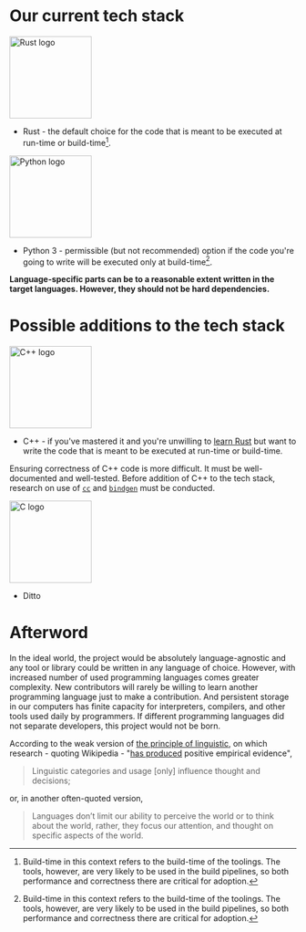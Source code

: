 # Our current tech stack

<img alt="Rust logo" src="https://upload.wikimedia.org/wikipedia/commons/d/d5/Rust_programming_language_black_logo.svg" width="144" height="144">

* Rust - the default choice for the code that is meant to be executed at run-time or build-time[^1].

<img alt="Python logo" src="https://upload.wikimedia.org/wikipedia/commons/c/c3/Python-logo-notext.svg" width="144" height="144">

* Python 3 - permissible (but not recommended) option if the code you're going to write will be executed only at build-time[^1].

**Language-specific parts can be to a reasonable extent written in the target languages. However, they should not be hard dependencies.**

# Possible additions to the tech stack

<img alt="C++ logo" src="https://upload.wikimedia.org/wikipedia/commons/1/18/ISO_C%2B%2B_Logo.svg" width="144" height="144">

* C++ - if you've mastered it and you're unwilling to [learn Rust](https://github.com/nrc/r4cppp) but want to write the code that is meant to be executed at run-time or build-time.

Ensuring correctness of C++ code is more difficult. It must be well-documented and well-tested. Before addition of C++ to the tech stack, research on use of [`cc`](https://crates.io/crates/cc) and [`bindgen`](https://crates.io/crates/bindgen) must be conducted.

<img alt="C logo" src="https://upload.wikimedia.org/wikipedia/commons/1/18/C_Programming_Language.svg" width="144" height="144">

* Ditto

<!-- HTML doc -->

# Afterword

In the ideal world, the project would be absolutely language-agnostic and any tool or library could be written in any language of choice. However, with increased number of used programming languages comes greater complexity. New contributors will rarely be willing to learn another programming language just to make a contribution. And persistent storage in our computers has finite capacity for interpreters, compilers, and other tools used daily by programmers. If different programming languages did not separate developers, this project would not be born.

According to the weak version of [the principle of linguistic](https://en.wikipedia.org/wiki/Linguistic_relativity), on which research - quoting Wikipedia - "[has produced](https://www.ncbi.nlm.nih.gov/pmc/articles/PMC4628110/) positive empirical evidence",

> Linguistic categories and usage \[only\] influence thought and decisions;

or, in another often-quoted version,

> Languages don’t limit our ability to perceive the world or to think about the world, rather, they focus our attention, and thought on specific aspects of the world.

[`cc`]: https://crates.io/crates/cc
[^1]: Build-time in this context refers to the build-time of the toolings. The tools, however, are very likely to be used in the build pipelines, so both performance and correctness there are critical for adoption.
